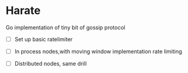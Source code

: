 # Harate
Go implementation of tiny bit of gossip protocol

- [ ] Set up basic ratelimiter

- [ ] In process nodes,with moving window implementation rate limiting

- [ ] Distributed nodes, same drill
